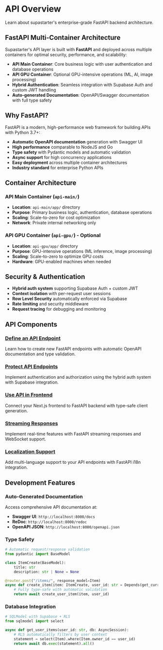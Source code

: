 # API Overview

Learn about supastarter's enterprise-grade FastAPI backend architecture.

## FastAPI Multi-Container Architecture

Supastarter's API layer is built with **FastAPI** and deployed across multiple containers for optimal security, performance, and scalability:

- **API Main Container**: Core business logic with user authentication and database operations
- **API GPU Container**: Optional GPU-intensive operations (ML, AI, image processing)
- **Hybrid Authentication**: Seamless integration with Supabase Auth and custom JWT handling
- **Auto-generated Documentation**: OpenAPI/Swagger documentation with full type safety

## Why FastAPI?

FastAPI is a modern, high-performance web framework for building APIs with Python 3.7+:

- **Automatic OpenAPI documentation** generation with Swagger UI
- **High performance** comparable to NodeJS and Go
- **Type safety** with Pydantic models and automatic validation
- **Async support** for high concurrency applications
- **Easy deployment** across multiple container architectures
- **Industry standard** for enterprise Python APIs

## Container Architecture

### API Main Container (`api-main/`)
- **Location**: `api-main/app/` directory
- **Purpose**: Primary business logic, authentication, database operations
- **Scaling**: Scale-to-zero for cost optimization
- **Network**: Private internal networking only

### API GPU Container (`api-gpu/`) - Optional
- **Location**: `api-gpu/app/` directory  
- **Purpose**: GPU-intensive operations (ML inference, image processing)
- **Scaling**: Scale-to-zero to optimize GPU costs
- **Hardware**: GPU-enabled machines when needed

## Security & Authentication

- **Hybrid auth system** supporting Supabase Auth + custom JWT
- **Context isolation** with per-request user sessions
- **Row Level Security** automatically enforced via Supabase
- **Rate limiting** and security middleware
- **Request tracing** for debugging and monitoring

## API Components

### [Define an API Endpoint](Define_an_API_endpoint.md)
Learn how to create new FastAPI endpoints with automatic OpenAPI documentation and type validation.

### [Protect API Endpoints](Protect_API_endpoints.md)
Implement authentication and authorization using the hybrid auth system with Supabase integration.

### [Use API in Frontend](Use_API_in_application.md)
Connect your Next.js frontend to FastAPI backend with type-safe client generation.

### [Streaming Responses](Streaming_responses.md)
Implement real-time features with FastAPI streaming responses and WebSocket support.

### [Localization Support](Use_locale_in_API_endpoints.md)
Add multi-language support to your API endpoints with FastAPI i18n integration.

## Development Features

### Auto-Generated Documentation
Access comprehensive API documentation at:
- **Swagger UI**: `http://localhost:8000/docs`
- **ReDoc**: `http://localhost:8000/redoc`
- **OpenAPI JSON**: `http://localhost:8000/openapi.json`

### Type Safety
```python
# Automatic request/response validation
from pydantic import BaseModel

class ItemCreate(BaseModel):
    title: str
    description: str | None = None

@router.post("/items/", response_model=Item)
async def create_item(item: ItemCreate, user_id: str = Depends(get_current_user)):
    # Fully type-safe with automatic validation
    return await create_user_item(item, user_id)
```

### Database Integration
```python
# SQLModel with Supabase + RLS
from sqlmodel import select

async def get_user_items(user_id: str, db: AsyncSession):
    # RLS automatically filters by user context
    statement = select(Item).where(Item.owner_id == user_id)
    return await db.exec(statement).all()
```
